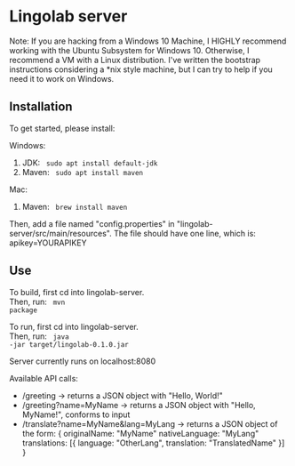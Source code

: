 # Lingolab server

Note: If you are hacking from a Windows 10 Machine, I HIGHLY recommend working with the Ubuntu Subsystem for Windows 10.
Otherwise, I recommend a VM with a Linux distribution. I've written the bootstrap instructions considering a &ast;nix style machine, but I can try to help if you need it to work on Windows.

## Installation 
To get started, please install: 

Windows:
1. JDK: <code> sudo apt install default-jdk </code> <br/>
2. Maven: <code> sudo apt install maven </code> <br/>

Mac:
1. Maven: <code> brew install maven </code> <br/>

Then, add a file named "config.properties" in "lingolab-server/src/main/resources". The file should have one line, which is:
apikey=YOURAPIKEY

## Use

To build, first cd into lingolab-server. <br/>
Then, run: <code> mvn package </code>

To run, first cd into lingolab-server. <br/>
Then, run: <code> java -jar target/lingolab-0.1.0.jar </code> <br/>

Server currently runs on localhost:8080 <br/>

Available API calls: <br/>
- /greeting -> returns a JSON object with "Hello, World!"
- /greeting?name=MyName -> returns a JSON object with "Hello, MyName!", conforms to input
- /translate?name=MyName&lang=MyLang -> returns a JSON object of the form:
{
  originalName: "MyName"
  nativeLanguage: "MyLang"
  translations: [{
    language: "OtherLang",
    translation: "TranslatedName"
  }]
}
